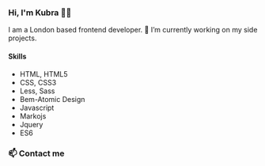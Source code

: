 ### Hi, I'm Kubra 👋🏽

I am a London based frontend developer. 🔭 I’m currently working on my side projects.

<h4>Skills</h4>
<ul>
  <li>HTML, HTML5</li>
  <li>CSS, CSS3</li>
  <li>Less, Sass</li>
  <li>Bem-Atomic Design</li>
  <li>Javascript</li>
  <li>Markojs</li>
  <li>Jquery</li>
  <li>ES6</li>
</ul>

### 📫 Contact me

<br>
<br>
<br>


<!--
**kubraguler/kubraguler** is a ✨ _special_ ✨ repository because its `README.md` (this file) appears on your GitHub profile.

Here are some ideas to get you started:

- 🔭 I’m currently working on ...
- 🌱 I’m currently learning ...
- 👯 I’m looking to collaborate on ...
- 🤔 I’m looking for help with ...
- 💬 Ask me about ...
- 📫 How to reach me: ...
- 😄 Pronouns: ...
- ⚡ Fun fact: ...
-->
